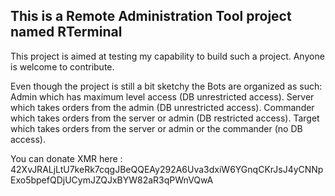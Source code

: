 ## This is a Remote Administration Tool project named RTerminal
This project is aimed at testing my capability to build such a project.
Anyone is welcome to contribute.

Even though the project is still a bit sketchy the Bots are organized as such:
Admin which has maximum level access (DB unrestricted access). 
Server which takes orders from the admin (DB unrestricted access).
Commander which takes orders from the server or admin (DB restricted access).
Target which takes orders from the server or admin or the commander (no DB access).

You can donate XMR here : 
42XvJRALjLtU7keRk7cqgJBeQQEAy292A6Uva3dxiW6YGnqCKrJsJ4yCNNpExo5bpefQDjUCymJZQJxBYW82aR3qPWnVQwA

